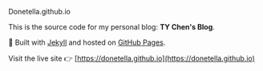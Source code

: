  Donetella.github.io

This is the source code for my personal blog: **TY Chen's Blog**.

📝 Built with [Jekyll](https://jekyllrb.com/) and hosted on [GitHub Pages](https://pages.github.com/).

Visit the live site 👉 [https://donetella.github.io](https://donetella.github.io)
